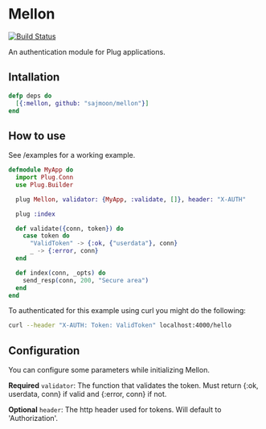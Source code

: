 Mellon
======

[![Build Status](https://travis-ci.org/sajmoon/mellon.svg?branch=master)](https://travis-ci.org/sajmoon/mellon)

An authentication module for Plug applications.

## Intallation
```elixir
defp deps do
  [{:mellon, github: "sajmoon/mellon"}]
end
```

## How to use

See /examples for a working example.

```elixir
defmodule MyApp do
  import Plug.Conn
  use Plug.Builder

  plug Mellon, validator: {MyApp, :validate, []}, header: "X-AUTH"

  plug :index

  def validate({conn, token}) do
    case token do
      "ValidToken" -> {:ok, {"userdata"}, conn}
      _ -> {:error, conn}
  end

  def index(conn, _opts) do
    send_resp(conn, 200, "Secure area")
  end
end
```

To authenticated for this example using curl you might do the following:

```bash
curl --header "X-AUTH: Token: ValidToken" localhost:4000/hello
```

## Configuration
You can configure some parameters while initializing Mellon.

**Required**
`validator`: The function that validates the token. Must return {:ok, userdata, conn} if valid and {:error, conn} if not.

**Optional**
`header`: The http header used for tokens. Will default to  'Authorization'.


